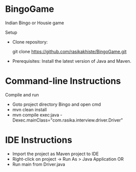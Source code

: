 # BingoGame
Indian Bingo or Housie game 

Setup
- Clone repository:

  git clone https://github.com/rasikakhiste/BingoGame.git

- Prerequisites:
  Install the latest version of Java and Maven.

# Command-line Instructions

Compile and run
 - Goto project directory Bingo and open cmd 
 - mvn clean install
- mvn compile exec:java -Dexec.mainClass="com.rasika.interview.driver.Driver"

# IDE Instructions
- Import the project as Maven project to IDE
- Right-click on project -> Run As > Java Application
OR
- Run main from Driver.java
